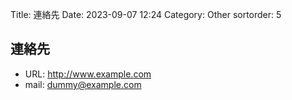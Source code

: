 Title: 連絡先
Date: 2023-09-07 12:24
Category: Other
sortorder: 5

## 連絡先

- URL: http://www.example.com
- mail: dummy@example.com
